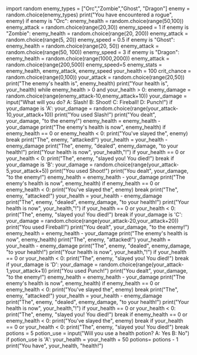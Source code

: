 import random
enemy_types = ["Orc","Zombie","Ghost", "Dragon"]
enemy = random.choice(enemy_types)
print("You have encountered a rogue", enemy)
if enemy is "Orc":
    enemy_health = random.choice(range(50,100))
    enemy_attack = random.choice(range(20,30))
    enemy_speed = 1
if enemy is "Zombie":
    enemy_health = random.choice(range(20, 200))
    enemy_attack = random.choice(range(5, 20))
    enemy_speed = 0.5
if enemy is "Ghost":
    enemy_health = random.choice(range(20, 50))
    enemy_attack = random.choice(range(50, 100))
    enemy_speed = 3
if enemy is "Dragon":
    enemy_health = random.choice(range(1000,2000))
    enemy_attack = random.choice(range(200,500))
    enemy_speed=5
enemy_stats = enemy_health, enemy_attack, enemy_speed
your_health = 100
crit_chance = random.choice(range(0,100))
your_attack = random.choice(range(20,50))
print("The enemy's health is", enemy_health)
print("Your health is", your_health)
while enemy_health > 0 and your_health > 0:
    enemy_damage = random.choice(range(enemy_attack-10,enemy_attack+10))
    your_damage = input("What will you do?  A: Slash! B: Shoot! C: Fireball! D: Punch!")
    if your_damage is 'A':
        your_damage = random.choice(range(your_attack-10,your_attack+10))
        print("You used Slash!")
        print("You dealt", your_damage, "to the enemy!")
        enemy_health = enemy_health - your_damage
        print("The enemy's health is now", enemy_health)
        if enemy_health == 0 or enemy_health < 0:
                print("You've slayed the", enemy)
                break
        print("The", enemy, "attacked!")
        your_health = your_health - enemy_damage
        print("The", enemy, "dealed", enemy_damage, "to your health!")
        print("Your health is now", your_health,"!")
        if your_health == 0 or your_health < 0:
                print("The", enemy, "slayed you! You died!")
                break
    if your_damage is 'B':
        your_damage = random.choice(range(your_attack-5,your_attack+5))
        print("You used Shoot!")
        print("You dealt", your_damage, "to the enemy!")
        enemy_health = enemy_health - your_damage
        print("The enemy's health is now", enemy_health)
        if enemy_health == 0 or enemy_health < 0:
                print("You've slayed the", enemy)
                break
        print("The", enemy, "attacked!")
        your_health = your_health - enemy_damage
        print("The", enemy, "dealed", enemy_damage, "to your health!")
        print("Your health is now", your_health,"!")
        if your_health == 0 or your_health < 0:
                print("The", enemy, "slayed you! You died!")
                break
    if your_damage is 'C':
        your_damage = random.choice(range(your_attack-20,your_attack+20))
        print("You used Fireball!")
        print("You dealt", your_damage, "to the enemy!")
        enemy_health = enemy_health - your_damage
        print("The enemy's health is now", enemy_health)
        print("The", enemy, "attacked!")
        your_health = your_health - enemy_damage
        print("The", enemy, "dealed", enemy_damage, "to your health!")
        print("Your health is now", your_health,"!")
        if your_health == 0 or your_health < 0:
                print("The", enemy, "slayed you! You died!")
                break
    if your_damage is 'D':
        your_damage = random.choice(range(your_attack-1,your_attack+1))
        print("You used Punch!")
        print("You dealt", your_damage, "to the enemy!")
        enemy_health = enemy_health - your_damage
        print("The enemy's health is now", enemy_health)
        if enemy_health == 0 or enemy_health < 0:
                print("You've slayed the", enemy)
                break
        print("The", enemy, "attacked!")
        your_health = your_health - enemy_damage
        print("The", enemy, "dealed", enemy_damage, "to your health!")
        print("Your health is now", your_health,"!")
        if your_health == 0 or your_health < 0:
                print("The", enemy, "slayed you! You died!")
                break
    if enemy_health == 0 or enemy_health < 0:
        print("You've slayed the", enemy)
        break
    if your_health == 0 or your_health < 0:
        print("The", enemy, "slayed you! You died!")
        break
potions = 5
potion_use = input("Will you use a health potion? A: Yes B: No")
if potion_use is 'A':
    your_health = your_health + 50
    potions= potions - 1
    print("You have", your_health, "health!")
